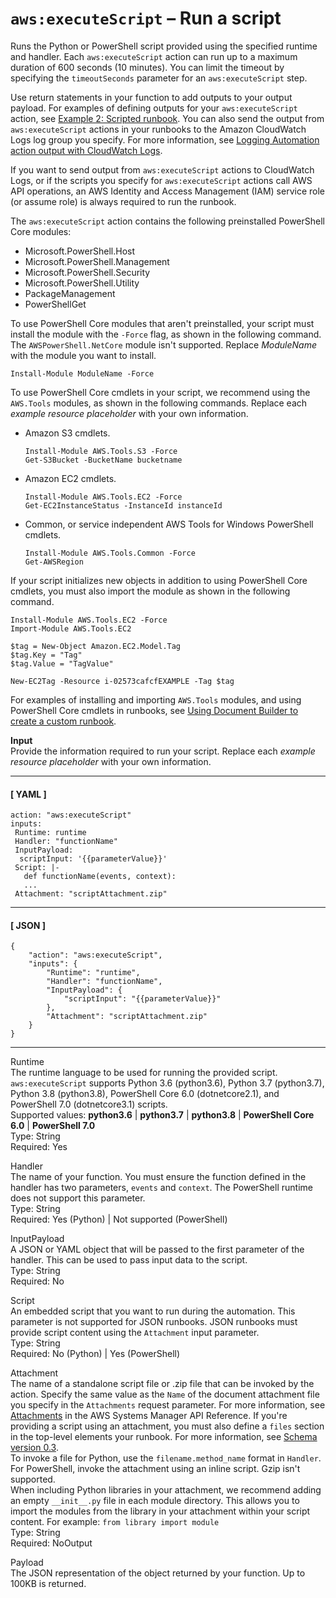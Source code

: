 # `aws:executeScript` – Run a script<a name="automation-action-executeScript"></a>

Runs the Python or PowerShell script provided using the specified runtime and handler\. Each `aws:executeScript` action can run up to a maximum duration of 600 seconds \(10 minutes\)\. You can limit the timeout by specifying the `timeoutSeconds` parameter for an `aws:executeScript` step\.

Use return statements in your function to add outputs to your output payload\. For examples of defining outputs for your `aws:executeScript` action, see [Example 2: Scripted runbook](automation-authoring-runbooks-scripted-example.md)\. You can also send the output from `aws:executeScript` actions in your runbooks to the Amazon CloudWatch Logs log group you specify\. For more information, see [Logging Automation action output with CloudWatch Logs](automation-action-logging.md)\.

If you want to send output from `aws:executeScript` actions to CloudWatch Logs, or if the scripts you specify for `aws:executeScript` actions call AWS API operations, an AWS Identity and Access Management \(IAM\) service role \(or assume role\) is always required to run the runbook\.

The `aws:executeScript` action contains the following preinstalled PowerShell Core modules:
+ Microsoft\.PowerShell\.Host
+ Microsoft\.PowerShell\.Management
+ Microsoft\.PowerShell\.Security
+ Microsoft\.PowerShell\.Utility
+ PackageManagement
+ PowerShellGet

To use PowerShell Core modules that aren't preinstalled, your script must install the module with the `-Force` flag, as shown in the following command\. The `AWSPowerShell.NetCore` module isn't supported\. Replace *ModuleName* with the module you want to install\.

```
Install-Module ModuleName -Force
```

To use PowerShell Core cmdlets in your script, we recommend using the `AWS.Tools` modules, as shown in the following commands\. Replace each *example resource placeholder* with your own information\.
+ Amazon S3 cmdlets\.

  ```
  Install-Module AWS.Tools.S3 -Force
  Get-S3Bucket -BucketName bucketname
  ```
+ Amazon EC2 cmdlets\.

  ```
  Install-Module AWS.Tools.EC2 -Force
  Get-EC2InstanceStatus -InstanceId instanceId
  ```
+ Common, or service independent AWS Tools for Windows PowerShell cmdlets\.

  ```
  Install-Module AWS.Tools.Common -Force
  Get-AWSRegion
  ```

If your script initializes new objects in addition to using PowerShell Core cmdlets, you must also import the module as shown in the following command\.

```
Install-Module AWS.Tools.EC2 -Force
Import-Module AWS.Tools.EC2

$tag = New-Object Amazon.EC2.Model.Tag
$tag.Key = "Tag"
$tag.Value = "TagValue"

New-EC2Tag -Resource i-02573cafcfEXAMPLE -Tag $tag
```

For examples of installing and importing `AWS.Tools` modules, and using PowerShell Core cmdlets in runbooks, see [Using Document Builder to create a custom runbook](automation-walk-document-builder.md)\.

**Input**  
Provide the information required to run your script\. Replace each *example resource placeholder* with your own information\.

------
#### [ YAML ]

```
action: "aws:executeScript"
inputs: 
 Runtime: runtime
 Handler: "functionName"
 InputPayload: 
  scriptInput: '{{parameterValue}}'
 Script: |-
   def functionName(events, context):
   ...
 Attachment: "scriptAttachment.zip"
```

------
#### [ JSON ]

```
{
    "action": "aws:executeScript",
    "inputs": {
        "Runtime": "runtime",
        "Handler": "functionName",
        "InputPayload": {
            "scriptInput": "{{parameterValue}}"
        },
        "Attachment": "scriptAttachment.zip"
    }
}
```

------

Runtime  
The runtime language to be used for running the provided script\. `aws:executeScript` supports Python 3\.6 \(python3\.6\), Python 3\.7 \(python3\.7\), Python 3\.8 \(python3\.8\), PowerShell Core 6\.0 \(dotnetcore2\.1\), and PowerShell 7\.0 \(dotnetcore3\.1\) scripts\.  
Supported values: **python3\.6** \| **python3\.7** \| **python3\.8** \| **PowerShell Core 6\.0** \| **PowerShell 7\.0**  
Type: String  
Required: Yes

Handler  
The name of your function\. You must ensure the function defined in the handler has two parameters, `events` and `context`\. The PowerShell runtime does not support this parameter\.  
Type: String  
Required: Yes \(Python\) \| Not supported \(PowerShell\)

InputPayload  
A JSON or YAML object that will be passed to the first parameter of the handler\. This can be used to pass input data to the script\.  
Type: String  
Required: No

Script  
An embedded script that you want to run during the automation\. This parameter is not supported for JSON runbooks\. JSON runbooks must provide script content using the `Attachment` input parameter\.  
Type: String  
Required: No \(Python\) \| Yes \(PowerShell\)

Attachment  
The name of a standalone script file or \.zip file that can be invoked by the action\. Specify the same value as the `Name` of the document attachment file you specify in the `Attachments` request parameter\. For more information, see [Attachments](https://docs.aws.amazon.com/systems-manager/latest/APIReference/API_CreateDocument.html#systemsmanager-CreateDocument-request-Attachments) in the AWS Systems Manager API Reference\. If you're providing a script using an attachment, you must also define a `files` section in the top\-level elements your runbook\. For more information, see [Schema version 0\.3](document-schemas-features.md#automation-doc-syntax-examples)\.  
To invoke a file for Python, use the `filename.method_name` format in `Handler`\. For PowerShell, invoke the attachment using an inline script\. Gzip isn't supported\.  
When including Python libraries in your attachment, we recommend adding an empty `__init__.py` file in each module directory\. This allows you to import the modules from the library in your attachment within your script content\. For example: `from library import module`  
Type: String  
Required: NoOutput

Payload  
The JSON representation of the object returned by your function\. Up to 100KB is returned\.